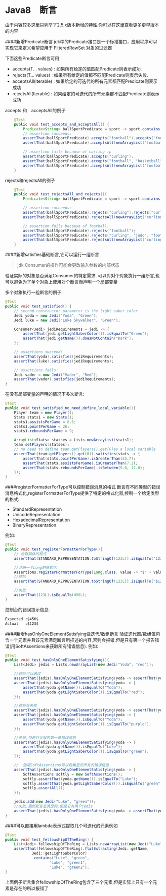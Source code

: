 Java8　断言
======
由于内容较多这里只列举了2.5.x版本新增的特性.你可以在[这里](http://joel-costigliola.github.io/assertj/assertj-core-news.html#assertj-core-3.4.0)查看更多更早版本的内容

<!-- toc -->
####新增Predicate断言
jdk中的Predicate接口是一个标准接口，应用程序可以实现它来定义希望应用于 FilteredRowSet 对象的过滤器

下面这些Predicate断言可用
- accepts(T... values) : 如果所有给定的值匹配Predicate则表示成功.
- rejects(T... values) : 如果所有给定的值都不匹配Predicate则表示失败.
- acceptsAll(Iterable) : 如果给定的可迭代的所有元素都匹配Predicate则表示成功
- rejectsAll(Iterable) : 如果给定的可迭代的所有元素都不匹配Predicate则表示成功

accepts 和　acceptsAll的例子
```java
    @Test
    public void test_accepts_and_acceptsAll() {
        Predicate<String> ballSportPredicate = sport -> sport.contains("ball");
        // assertion succeeds:
        assertThat(ballSportPredicate).accepts("football").accepts("football", "basketball", "handball");
        assertThat(ballSportPredicate).acceptsAll(newArrayList("football", "basketball", "handball"));

        // assertion fails because of curling :p
        assertThat(ballSportPredicate).accepts("curling");
        assertThat(ballSportPredicate).accepts("football", "basketball", "curling");
        assertThat(ballSportPredicate).acceptsAll(newArrayList("football", "basketball", "curling"));
    }
```

rejects和rejectsAll的例子
```java
 	@Test
    public void test_rejectsAll_and_rejects(){
        Predicate<String> ballSportPredicate = sport -> sport.contains("ball");

        // assertion succeeds:
        assertThat(ballSportPredicate).rejects("curling").rejects("curling", "judo", "marathon");
        assertThat(ballSportPredicate).rejectsAll(newArrayList("curling", "judo", "marathon"));

        // assertion fails because of football:
        assertThat(ballSportPredicate).rejects("football");
        assertThat(ballSportPredicate).rejects("curling", "judo", "football");
        assertThat(ballSportPredicate).rejectsAll(newArrayList("curling", "judo", "football"));
    }
```

####新增satisfies基础断言,它可以运行一组断言
>jdk Consumer的操作可能会更改输入参数的内部状态

验证实际的对象是否满足Consumer的特定需求.
可以对对个对象执行一组断言,也可以避免为了单个对象上使用对个断言而声明一个局部变量

多个对象执行一组断言的例子:
```java
@Test
public void test_satisfied() {
    // second constructor parameter is the light saber color
    Jedi yoda = new Jedi("Yoda", "Green");
    Jedi luke = new Jedi("Luke Skywalker", "Green");

    Consumer<Jedi> jediRequirements = jedi -> {
        assertThat(jedi.getLightSaberColor()).isEqualTo("Green");
        assertThat(jedi.getName()).doesNotContain("Dark");
    };

    // assertions succeed:
    assertThat(yoda).satisfies(jediRequirements);
    assertThat(luke).satisfies(jediRequirements);

    // assertions fails:
    Jedi vader = new Jedi("Vader", "Red");
    assertThat(vader).satisfies(jediRequirements);
}
```

在没有局部变量的声明的情况下多次断言:
```java
@Test
public void test_satisfied_no_need_define_local_variable(){
    Player team = new Player();
    Stats stats1 = new Stats();
    stats1.assistsPerGame = 8.5;
    stats1.pointPerGame = 26;
    stats1.reboundsPerGame = 9;

    ArrayList<Stats> statses = Lists.newArrayList(stats1);
    team.setPlayers(statses);
    // no need to define team.getPlayers().get(0)as a local variable
    assertThat(team.getPlayers().get(0)).satisfies(stats -> {
        assertThat(stats.pointPerGame).isGreaterThan(25.7);
        assertThat(stats.assistsPerGame).isGreaterThan(7.2);
        assertThat(stats.reboundsPerGame).isBetween(9.0, 12.0);
    });
}
```

####registerFormatterForType可以控制错误消息的格式
断言有不同类型的错误消息格式化,registerFormatterForType提供了特定的格式化器,控制一个给定类型的格式:
- StandardRepresentation
- UnicodeRepresentation
- HexadecimalRepresentation
- BinaryRepresentation

例如:
```java
@Test
public void test_registerFormatterForType(){
    // 没有具体的格式
    assertThat(STANDARD_REPRESENTATION.toStringOf(123L)).isEqualTo("123L");

    //注册一个Long的格式化
    Assertions.registerFormatterForType(Long.class, value -> "$" + value + "$");
    //成功
    assertThat(STANDARD_REPRESENTATION.toStringOf(123L)).isEqualTo("$123$");

    //失败
    assertThat(123L).isEqualTo(456L);
}
```
控制台的错误提示信息:
```xml
Expected :$456$
Actual   :$123$
```

####新增hasOnlyOneElementSatisfying做迭代/数组断言
验证迭代器/数组值包含一个元素并且该元素满足断言所描述的内容,否则会报错,但是只有第一个报告错误(用SoftAssertions来获取所有错误信息).
例如:
```java
@Test
public void test_hasOnlyOneElementSatisfying(){
    List<Jedi> jedis = Lists.newArrayList(new Jedi("Yoda", "red"));

    //这些可以通过
    assertThat(jedis).hasOnlyOneElementSatisfying(yoda -> assertThat(yoda.getName()).startsWith("Y"));
    assertThat(jedis).hasOnlyOneElementSatisfying(yoda -> {
        assertThat(yoda.getName()).isEqualTo("Yoda");
        assertThat(yoda.getLightSaberColor()).isEqualTo("red");
    });

    //这些会失败
    assertThat(jedis).hasOnlyOneElementSatisfying(yoda -> assertThat(yoda.getName()).startsWith("Vad"));
    assertThat(jedis).hasOnlyOneElementSatisfying(yoda -> {
        assertThat(yoda.getName()).isEqualTo("Yoda");
        assertThat(yoda.getLightSaberColor()).isEqualTo("purple");
    });

    //失败,但是只会报告第一条错误信息
    assertThat(jedis).hasOnlyOneElementSatisfying(yoda -> {
        assertThat(yoda.getName()).isEqualTo("Luke");
        assertThat(yoda.getLightSaberColor()).isEqualTo("green");
    });

    //  使用SoftAssertions可以收集显示所有的错误信息
    assertThat(jedis).hasOnlyOneElementSatisfying(yoda -> {
        SoftAssertions softly = new SoftAssertions();
        softly.assertThat(yoda.getName()).isEqualTo("Luke");
        softly.assertThat(yoda.getLightSaberColor()).isEqualTo("green");
        softly.assertAll();
    });

    jedis.add(new Jedi("Luke", "green"));
    //失败:虽然断言是满足的,但是它有两个jedis
    assertThat(jedis).hasOnlyOneElementSatisfying(yoda -> assertThat(yoda.getName()).startsWith("Yo"));
}
```

####可以直接用lambda表示式提取几个可迭代的元素例如
```java
@Test
public void test_fellowshipOfTheRing() {
    List<Jedi> fellowshipOfTheRing = Lists.newArrayList(new Jedi("Luke", "green"));
    assertThat(fellowshipOfTheRing).flatExtracting(Jedi::getName,
            Jedi::getLightSaberColor)
            .contains("Luke", "green",
                    "Luke", "green1",
                    "Luke", "green2");
}
```
上面例子断言集合fellowshipOfTheRing包含了三个元素,但是实际上只有一个元素是存在的所以报错了


